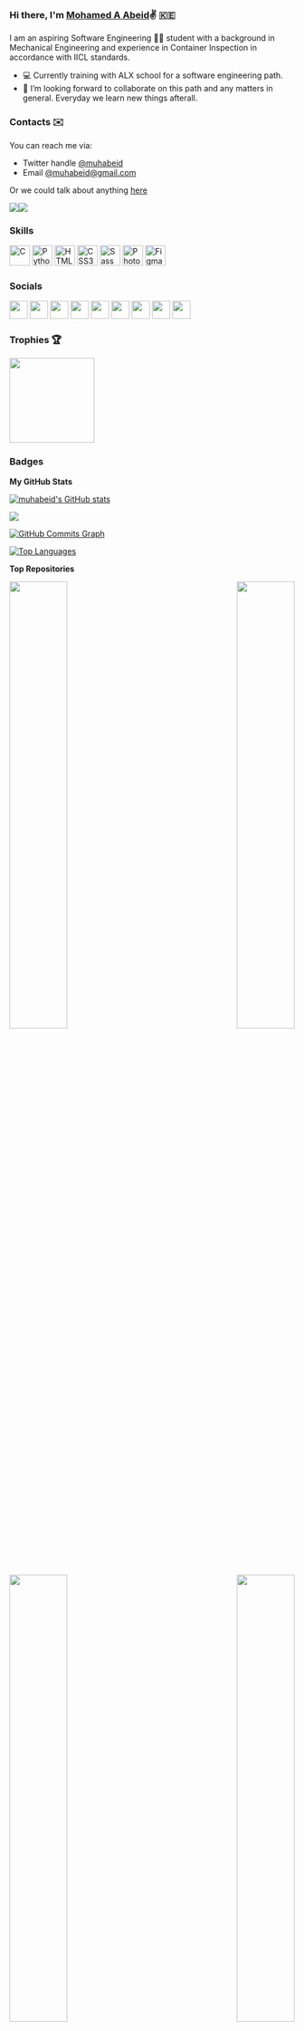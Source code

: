 ### Hi there, I'm [Mohamed A Abeid](https://www.linkedin.com/in/muhabeid/):v: :kenya:

I am an aspiring Software Engineering :man_technologist: student with a background in Mechanical Engineering and experience in Container Inspection in accordance with IICL standards. 

- :computer: Currently training with ALX school for a software engineering path. 
- 💞️ I’m looking forward to collaborate on this path and any matters in general. Everyday we learn new things afterall.

### Contacts :envelope:
You can reach me via: 
  - Twitter handle [@muhabeid](https://twitter.com/muhabeid)  
  - Email [@muhabeid@gmail.com](mailto:muhabeid@gmail.com)

Or we could talk about anything [here](https://github.com/muhabeid/muhabeid/issues)

<a href="https://www.twitter.com/muhabeid" target="_blank" rel="noreferrer"><img
src="https://img.shields.io/twitter/follow/muhabeid?logo=twitter&style=for-the-badge&color=3382ed&labelColor=1c1917"
/></a><a href="https://www.github.com/muhabeid" target="_blank" rel="noreferrer"><img
src="https://img.shields.io/github/followers/muhabeid?logo=github&style=for-the-badge&color=3382ed&labelColor=1c1917" /></a>

### Skills

<p align="left">
<a href="https://docs.microsoft.com/en-us/cpp/?view=msvc-170" target="_blank" rel="noreferrer"><img src="https://raw.githubusercontent.com/danielcranney/readme-generator/main/public/icons/skills/c-colored.svg" width="36" height="36" alt="C" /></a>
<a href="https://www.python.org/" target="_blank" rel="noreferrer"><img src="https://raw.githubusercontent.com/danielcranney/readme-generator/main/public/icons/skills/python-colored.svg" width="36" height="36" alt="Python" /></a>
<a href="https://developer.mozilla.org/en-US/docs/Glossary/HTML5" target="_blank" rel="noreferrer"><img src="https://raw.githubusercontent.com/danielcranney/readme-generator/main/public/icons/skills/html5-colored.svg" width="36" height="36" alt="HTML5" /></a>
<a href="https://www.w3.org/TR/CSS/#css" target="_blank" rel="noreferrer"><img src="https://raw.githubusercontent.com/danielcranney/readme-generator/main/public/icons/skills/css3-colored.svg" width="36" height="36" alt="CSS3" /></a>
<a href="https://sass-lang.com/" target="_blank" rel="noreferrer"><img src="https://raw.githubusercontent.com/danielcranney/readme-generator/main/public/icons/skills/sass-colored.svg" width="36" height="36" alt="Sass" /></a>
<a href="https://www.adobe.com/uk/products/photoshop.html" target="_blank" rel="noreferrer"><img src="https://raw.githubusercontent.com/danielcranney/readme-generator/main/public/icons/skills/photoshop-colored.svg" width="36" height="36" alt="Photoshop" /></a>
<a href="https://www.figma.com/" target="_blank" rel="noreferrer"><img src="https://raw.githubusercontent.com/danielcranney/readme-generator/main/public/icons/skills/figma-colored.svg" width="36" height="36" alt="Figma" /></a>
</p>

### Socials

<p align="left"> <a href="https://www.codepen.io/muhabeid" target="_blank" rel="noreferrer"><img src="https://raw.githubusercontent.com/danielcranney/readme-generator/main/public/icons/socials/codepen.svg" width="32" height="32" /></a> <a href="https://www.dev.to/muhabeid" target="_blank" rel="noreferrer"><img src="https://raw.githubusercontent.com/danielcranney/readme-generator/main/public/icons/socials/devdotto.svg" width="32" height="32" /></a> <a href="https://discord.com/users/muhabeid" target="_blank" rel="noreferrer"><img src="https://raw.githubusercontent.com/danielcranney/readme-generator/main/public/icons/socials/discord.svg" width="32" height="32" /></a> <a href="https://www.github.com/muhabeid" target="_blank" rel="noreferrer"><img src="https://raw.githubusercontent.com/danielcranney/readme-generator/main/public/icons/socials/github.svg" width="32" height="32" /></a> <a href="https://muhabeid" target="_blank" rel="noreferrer"><img src="https://raw.githubusercontent.com/danielcranney/readme-generator/main/public/icons/socials/hashnode.svg" width="32" height="32" /></a> <a href="http://www.instagram.com/muhabeid" target="_blank" rel="noreferrer"><img src="https://raw.githubusercontent.com/danielcranney/readme-generator/main/public/icons/socials/instagram.svg" width="32" height="32" /></a> <a href="https://www.linkedin.com/in/muhabeid" target="_blank" rel="noreferrer"><img src="https://raw.githubusercontent.com/danielcranney/readme-generator/main/public/icons/socials/linkedin.svg" width="32" height="32" /></a> <a href="https://www.twitter.com/muhabeid" target="_blank" rel="noreferrer"><img src="https://raw.githubusercontent.com/danielcranney/readme-generator/main/public/icons/socials/twitter.svg" width="32" height="32" /></a> <a href="https://www.twitch.tv/muhabeid" target="_blank" rel="noreferrer"><img src="https://raw.githubusercontent.com/danielcranney/readme-generator/main/public/icons/socials/twitch.svg" width="32" height="32" /></a></p>

### Trophies :trophy:
<a href="https://github.com/muhabeid/github-profile-trophy">
  <img height="150px" src="https://github-profile-trophy.vercel.app/?username=muhabeid&theme=onedark&margin-w=15&no-bg=trueno-frame=true"/>
</a>


### Badges

<b>My GitHub Stats</b>

<a href="http://www.github.com/muhabeid"><img src="https://github-readme-stats.vercel.app/api?username=muhabeid&show_icons=true&hide=&count_private=true&title_color=3382ed&text_color=ffffff&icon_color=3382ed&bg_color=1c1917&hide_border=true&show_icons=true" alt="muhabeid's GitHub stats" /></a>

<a href="http://www.github.com/muhabeid"><img src="https://github-readme-streak-stats.herokuapp.com/?user=muhabeid&stroke=ffffff&background=1c1917&ring=3382ed&fire=3382ed&currStreakNum=ffffff&currStreakLabel=3382ed&sideNums=ffffff&sideLabels=ffffff&dates=ffffff&hide_border=true" /></a>

<a href="http://www.github.com/muhabeid"><img src="https://activity-graph.herokuapp.com/graph?username=muhabeid&bg_color=1c1917&color=ffffff&line=3382ed&point=ffffff&area_color=1c1917&area=true&hide_border=true&custom_title=GitHub%20Commits%20Graph" alt="GitHub Commits Graph" /></a>

<a href="https://github.com/muhabeid" align="left"><img src="https://github-readme-stats.vercel.app/api/top-langs/?username=muhabeid&langs_count=10&title_color=3382ed&text_color=ffffff&icon_color=3382ed&bg_color=1c1917&hide_border=true&locale=en&custom_title=Top%20%Languages" alt="Top Languages" /></a>

 
<b>Top Repositories</b>

<div width="100%" align="center"><a href="https://github.com/muhabeid/coding-interview-university" align="left"><img align="left" width="45%" src="https://github-readme-stats.vercel.app/api/pin/?username=muhabeid&repo=coding-interview-university&title_color=3382ed&text_color=ffffff&icon_color=3382ed&bg_color=1c1917&hide_border=true&locale=en" /></a><a href="https://github.com/muhabeid/100-days-of-code" align="right"><img align="right" width="45%" src="https://github-readme-stats.vercel.app/api/pin/?username=muhabeid&repo=100-days-of-code&title_color=3382ed&text_color=ffffff&icon_color=3382ed&bg_color=1c1917&hide_border=true&locale=en" /></a></div>

<div width="100%" align="center"><a href="https://github.com/muhabeid/50projectsin50days" align="left"><img align="left" width="45%" src="https://github-readme-stats.vercel.app/api/pin/?username=muhabeid&repo=50projectsin50days&title_color=3382ed&text_color=ffffff&icon_color=3382ed&bg_color=1c1917&hide_border=true&locale=en" /></a><a href="https://github.com/muhabeid/freecodecamp" align="right"><img align="right" width="45%" src="https://github-readme-stats.vercel.app/api/pin/?username=muhabeid&repo=freecodecamp&title_color=3382ed&text_color=ffffff&icon_color=3382ed&bg_color=1c1917&hide_border=true&locale=en" /></a></div>

<!---
muhabeid/muhabeid is a ✨ special ✨ repository because its `README.md` (this file) appears on your GitHub profile.
You can click the Preview link to take a look at your changes.
--->
